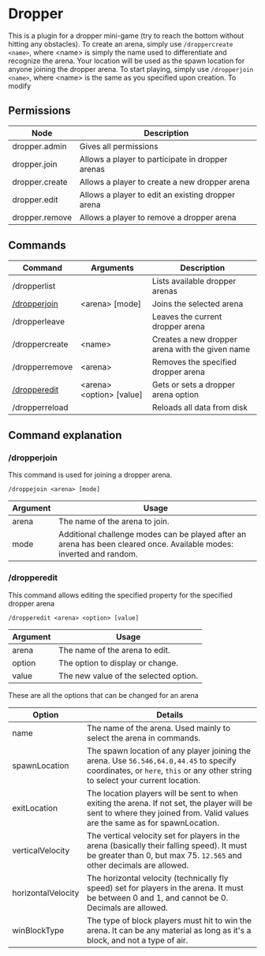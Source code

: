# Dropper

This is a plugin for a dropper mini-game (try to reach the bottom without hitting any obstacles).
To create an arena, simply use `/droppercreate <name>`, where \<name> is simply the name used to differentiate and
recognize the arena. Your location will be used as the spawn location for anyone joining the dropper arena. To start
playing, simply use `/dropperjoin <name>`, where \<name> is the same as you specified upon creation.
To modify

## Permissions

| Node           | Description                                       |
|----------------|---------------------------------------------------|
| dropper.admin  | Gives all permissions                             |
| dropper.join   | Allows a player to participate in dropper arenas  |
| dropper.create | Allows a player to create a new dropper arena     |
| dropper.edit   | Allows a player to edit an existing dropper arena |
| dropper.remove | Allows a player to remove a dropper arena         |

## Commands

| Command                      | Arguments                   | Description                                     |
|------------------------------|-----------------------------|-------------------------------------------------|
| /dropperlist                 |                             | Lists available dropper arenas                  |
| [/dropperjoin](#dropperjoin) | \<arena> \[mode]            | Joins the selected arena                        |
| /dropperleave                |                             | Leaves the current dropper arena                |
| /droppercreate               | \<name>                     | Creates a new dropper arena with the given name |
| /dropperremove               | \<arena>                    | Removes the specified dropper arena             |
| [/dropperedit](#dropperedit) | \<arena> \<option> \[value] | Gets or sets a dropper arena option             |
| /dropperreload               |                             | Reloads all data from disk                      |

## Command explanation

### /dropperjoin

This command is used for joining a dropper arena.

`/droppejoin <arena> [mode]`

| Argument | Usage                                                                                                                |
|----------|----------------------------------------------------------------------------------------------------------------------|
| arena    | The name of the arena to join.                                                                                       |
| mode     | Additional challenge modes can be played after an arena has been cleared once. Available modes: inverted and random. |

### /dropperedit

This command allows editing the specified property for the specified dropper arena

`/dropperedit <arena> <option> [value]`

| Argument | Usage                                 |
|----------|---------------------------------------|
| arena    | The name of the arena to edit.        |
| option   | The option to display or change.      |
| value    | The new value of the selected option. |

These are all the options that can be changed for an arena

| Option             | Details                                                                                                                                                                     |
|--------------------|-----------------------------------------------------------------------------------------------------------------------------------------------------------------------------|
| name               | The name of the arena. Used mainly to select the arena in commands.                                                                                                         |
| spawnLocation      | The spawn location of any player joining the arena. Use `56.546,64.0,44.45` to specify coordinates, or `here`, `this` or any other string to select your current location.  |
| exitLocation       | The location players will be sent to when exiting the arena. If not set, the player will be sent to where they joined from. Valid values are the same as for spawnLocation. |
| verticalVelocity   | The vertical velocity set for players in the arena (basically their falling speed). It must be greater than 0, but max 75. `12.565` and other decimals are allowed.         |
| horizontalVelocity | The horizontal velocity (technically fly speed) set for players in the arena. It must be between 0 and 1, and cannot be 0. Decimals are allowed.                            |
| winBlockType       | The type of block players must hit to win the arena. It can be any material as long as it's a block, and not a type of air.                                                 |